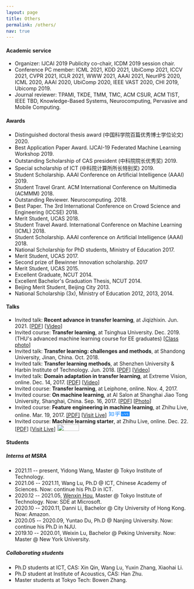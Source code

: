 ```yaml
---
layout: page
title: Others
permalink: /others/
nav: true
---
```


#### Academic service

- Organizer: IJCAI 2019 Publicity co-chair, ICDM 2019 session chair.
- Conference PC member: ICML 2021, KDD 2021, UbiComp 2021, ICCV 2021, CVPR 2021, ICLR 2021, WWW 2021, AAAI 2021, NeurIPS 2020, ICML 2020, AAAI 2020, UbiComp 2020, IEEE VAST 2020, CHI 2019, Ubicomp 2019.
- Journal reviewer: TPAMI, TKDE, TMM, TMC, ACM CSUR, ACM TIST, IEEE TBD, Knowledge-Based Systems, Neurocomputing, Pervasive and Mobile Computing.

#### Awards

- Distinguished doctoral thesis award (中国科学院百篇优秀博士学位论文) 2020.
- Best Application Paper Award. IJCAI-19 Federated Machine Learning Workshop 2019.
- Outstanding Scholarship of CAS president (中科院院长优秀奖) 2019.
- Special scholarship of ICT (中科院计算所所长特别奖) 2019.
- Student Scholarship. AAAI Conference on Artificial Intelligence (AAAI) 2019.
- Student Travel Grant. ACM International Conference on Multimedia (ACMMM) 2018.
- Outstanding Reviewer. Neurocomputing. 2018.
- Best Paper. The 3rd International Conference on Crowd Science and Engineering (ICCSE) 2018.
- Merit Student, UCAS 2018.
- Student Travel Award. International Conference on Machine Learning (ICML) 2018.
- Student Scholarship. AAAI conference on Artificial Intelligence (AAAI) 2018.
- National Scholarship for PhD students, Ministry of Education 2017.
- Merit Student, UCAS 2017.
- Second prize of Bewinner Innovation scholarship. 2017
- Merit Student, UCAS 2015.
- Excellent Graduate, NCUT 2014.
- Excellent Bachelor's Graduation Thesis, NCUT 2014.
- Beijing Merit Student, Beijing City 2013.
- National Scholarship (3x), Ministry of Education 2012, 2013, 2014.

#### Talks

- Invited talk: **Recent advance in transfer learning**, at Jiqizhixin. Jun. 2021.
                    [[PDF](http://jd92.wang/assets/files/l15_jiqizhixin.pdf)]  [[Video](https://www.bilibili.com/video/BV1N5411T7Sb)]
- Invited course: **Transfer learning**, at Tsinghua University. Dec. 2019. (THU's
                    advanced machine learning course for EE graduates) [[Class photo](http://jd92.wang/image/img_thu.png)]
- Invited talk: **Transfer learning: challenges and methods**, at Shandong University, Jinan, China. Oct. 2018.
- Invited talk: **Transfer learning methods**, at Shenzhen University & Harbin
                    Institute of Technology. Jun. 2018. [[PDF](http://jd92.wang/assets/files/l14_hit.pdf)] [[Video](http://cs.hrbust.edu.cn/site/newslistread.asp?lid=201862915500727130483)]
- Invited talk: **Domain adaptation in transfer learning**, at Extreme Vision, online. Dec. 14, 2017. [[PDF](http://jd92.wang/assets/files/l12_da.pdf)]  [[Video](http://mp.weixin.qq.com/s?__biz=MzI5MDUyMDIxNA==&mid=2247484940&idx=2&sn=35e64e07fde9a96afbb65dbf40a945eb&chksm=ec1febf5db6862e38d5e02ff3278c61b376932a46c5628c7d9cb1769c572bfd31819c13dd468&mpshare=1&scene=1&srcid=1219JpTNZFiNDCHsTUrUxwqy#rd)]
- Invited course: **Transfer learning**, at Leiphone, online. Nov. 4, 2017.
- Invited course: **On machine learning**, at AI Salon at Shanghai Jiao Tong University, Shanghai, China. Sep. 16, 2017. [[PDF](http://jd92.wang/assets/files/l10_mlsjtu.pdf)] [[Photo](http://jd92.wang/assets/image/20170916.jpg)]
- Invited course: **Feature engineering in machine learning**, at Zhihu Live, online. Mar. 19, 2017. [[PDF]](http://jd92.wang/assets/files/l07_zhihu_fe.pdf) [[Visit Live](https://www.zhihu.com/lives/819543866939174912)] <img src="assets/img/zhihu_live.png" width="60" height="18" />
- Invited course: **Machine learning starter**, at Zhihu Live, online. Dec. 22. [[PDF](http://jd92.wang/assets/files/l06_zhihu_ml.pdf)] [[Visit Live](https://www.zhihu.com/lives/792423196996546560?utm_campaign=zhihulive&utm_source=zhihucolumn&utm_medium=Livecolumn)] <img src="zhihu_live.png" width="60" height="18" />

#### Students

##### Interns at MSRA

- 2021.11 -- present, Yidong Wang, Master @ Tokyo Institute of Technology.
- 2021.06 -- 2021.11, Wang Lu, Ph.D @ ICT, Chinese Academy of Sciences. Now: continue his Ph.D in ICT.
- 2020.12 -- 2021.05, [Wenxin Hou](https://houwx.net), Master @ Tokyo Institute of Technology. Now: SDE at Microsoft.
- 2020.10 -- 2020.11, Danni Li, Bachelor @ City University of Hong Kong. Now: Amazon.
- 2020.05 -- 2020.09, Yuntao Du, Ph.D @ Nanjing University. Now: continue his Ph.D in NJU.
- 2019.10 -- 2020.01, Weixin Lu, Bachelor @ Peking University. Now: Master @ New York University.

##### Collaborating students

- Ph.D students at ICT, CAS: Xin Qin, Wang Lu, Yuxin Zhang, Xiaohai Li.
- Ph.D student at Institute of Acoustics, CAS: Han Zhu.
- Master students at Tokyo Tech: Bowen Zhang.